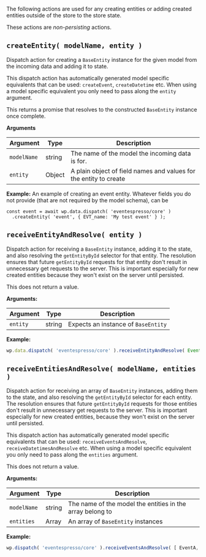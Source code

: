 The following actions are used for any creating entities or adding created entities outside of the store to the store state.

These actions are *non-persisting* actions.

## `createEntity( modelName, entity )`
Dispatch action for creating a `BaseEntity` instance for the given model from the incoming data and adding it to state.

This dispatch action has automatically generated model specific equivalents that can be used: `createEvent`, `createDatetime` etc.  When using a model specific equivalent you only need to pass along the `entity` argument.

This returns a promise that resolves to the constructed `BaseEntity` instance once complete.

**Arguments**

| Argument | Type | Description |
| -------- | ---- | ----------- |
| `modelName`         | string      | The name of the model the incoming data is for.             |
| `entity` | Object | A plain object of field names and values for the entity to create |

**Example:**
An example of creating an event entity.  Whatever fields you do not provide (that are not required by the model schema), can be 
```
const event = await wp.data.dispatch( 'eventespresso/core' )
  .createEntity( 'event', { EVT_name: 'My test event' } );
```

## `receiveEntityAndResolve( entity )`
Dispatch action for receiving a `BaseEntity` instance, adding it to the state, and also resolving the `getEntityById` selector for that entity.  The resolution ensures that future `getEntityById` requests for that entity don't result in unnecessary get requests to the server.  This is important especially for new created entities because they won't exist on the server until persisted.

This does not return a value.

**Arguments:**

| Argument | Type   | Description                        |
| -------- | ------ | -----------------------------------|
| `entity` | string | Expects an instance of `BaseEntity`|

**Example:**
```js
wp.data.dispatch( 'eventespresso/core' ).receiveEntityAndResolve( Event );
```
## `receiveEntitiesAndResolve( modelName, entities )`
Dispatch action for receiving an array of `BaseEntity` instances, adding them to the state, and also resolving the `getEntityById` selector for each entity.  The resolution ensures that future `getEntityById` requests for those entities don't result in unnecessary get requests to the server.  This is important especially for new created entities, because they won't exist on the server until persisted.

This dispatch action has automatically generated model specific equivalents that can be used: `receiveEventsAndResolve`, `receiveDatetimesAndResolve` etc.  When using a model specific equivalent you only need to pass along the `entities` argument.

This does not return a value.

**Arguments:**

| Argument    | Type   | Description                                               |
| ----------- | ------ | --------------------------------------------------------- |
| `modelName` | string | The name of the model the entities in the array belong to |
| `entities`  | Array  | An array of `BaseEntity` instances                        |
**Example:**
```js
wp.dispatch( 'eventespresso/core' ).receiveEventsAndResolve( [ EventA, EventB ] );
```